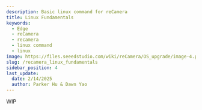 ```yaml
---
description: Basic linux command for reCamera
title: Linux Fundamentals
keywords:
  - Edge
  - reCamera
  - recamera
  - linux command
  - linux
image: https://files.seeedstudio.com/wiki/reCamera/OS_upgrade/image-4.png
slug: /recamera_linux_fundamentals
sidebar_position: 4
last_update:
  date: 2/14/2025
  author: Parker Hu & Dawn Yao
---
```


WIP